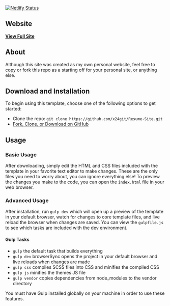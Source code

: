 
[![Netlify Status](https://api.netlify.com/api/v1/badges/2ca20172-fd25-4a69-aa76-d561f2d56f10/deploy-status)](https://app.netlify.com/sites/christopher-makarem/deploys)

## Website



**[View Full Site](https://christopher-makarem.me)**

## About

Although this site was created as my own personal website, feel free to copy or fork this repo as a starting off for your personal site, or anything else. 


## Download and Installation

To begin using this template, choose one of the following options to get started:

* Clone the repo: `git clone https://github.com/x24git/Resume-Site.git`
* [Fork, Clone, or Download on GitHub](https://github.com/x24git/Resume-Site)

## Usage

### Basic Usage

After downloading, simply edit the HTML and CSS files included with the template in your favorite text editor to make changes. These are the only files you need to worry about, you can ignore everything else! To preview the changes you make to the code, you can open the `index.html` file in your web browser.

### Advanced Usage

After installation, run `gulp dev` which will open up a preview of the template in your default browser, watch for changes to core template files, and live reload the browser when changes are saved. You can view the `gulpfile.js` to see which tasks are included with the dev environment.

#### Gulp Tasks

- `gulp` the default task that builds everything
- `gulp dev` browserSync opens the project in your default browser and live reloads when changes are made
- `gulp css` compiles SCSS files into CSS and minifies the compiled CSS
- `gulp js` minifies the themes JS file
- `gulp vendor` copies dependencies from node_modules to the vendor directory

You must have Gulp installed globally on your machine in order to use these features.

